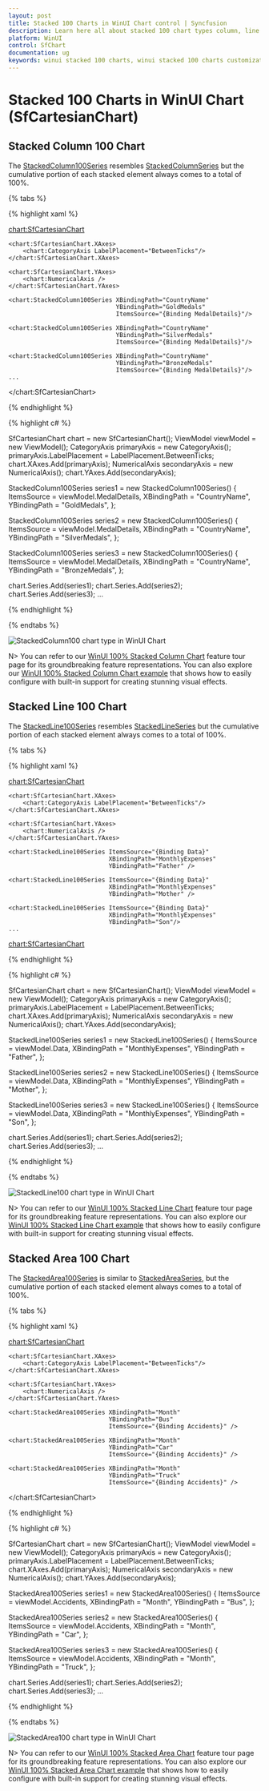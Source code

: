 ```yaml
---
layout: post
title: Stacked 100 Charts in WinUI Chart control | Syncfusion
description: Learn here all about stacked 100 chart types column, line and area in Syncfusion® WinUI Chart (SfCartesianChart) control.
platform: WinUI
control: SfChart
documentation: ug
keywords: winui stacked 100 charts, winui stacked 100 charts customization, 100% charts, cumulative chart in winui, winui sfcartesianchart, syncfusion winui cumulative chart, stackedcolum, stackedline, stackedarea.
---
```


# Stacked 100 Charts in WinUI Chart (SfCartesianChart)

## Stacked Column 100 Chart

The [StackedColumn100Series](https://help.syncfusion.com/cr/winui/Syncfusion.UI.Xaml.Charts.StackedColumn100Series.html) resembles [StackedColumnSeries](https://help.syncfusion.com/cr/winui/Syncfusion.UI.Xaml.Charts.StackedColumnSeries.html) but the cumulative portion of each stacked element always comes to a total of 100%. 

{% tabs %}

{% highlight xaml %}

<chart:SfCartesianChart>
    
    <chart:SfCartesianChart.XAxes>
        <chart:CategoryAxis LabelPlacement="BetweenTicks"/>
    </chart:SfCartesianChart.XAxes>

    <chart:SfCartesianChart.YAxes>
        <chart:NumericalAxis />
    </chart:SfCartesianChart.YAxes>  

    <chart:StackedColumn100Series XBindingPath="CountryName" 
                                  YBindingPath="GoldMedals" 
                                  ItemsSource="{Binding MedalDetails}"/>

    <chart:StackedColumn100Series XBindingPath="CountryName"
                                  YBindingPath="SilverMedals" 
                                  ItemsSource="{Binding MedalDetails}"/>

    <chart:StackedColumn100Series XBindingPath="CountryName" 
                                  YBindingPath="BronzeMedals" 
                                  ItemsSource="{Binding MedalDetails}"/>
    ...
</chart:SfCartesianChart>

{% endhighlight %}

{% highlight c# %}

SfCartesianChart chart = new SfCartesianChart();
ViewModel viewModel = new ViewModel();
CategoryAxis primaryAxis = new CategoryAxis();
primaryAxis.LabelPlacement = LabelPlacement.BetweenTicks;
chart.XAxes.Add(primaryAxis);
NumericalAxis secondaryAxis = new NumericalAxis();
chart.YAxes.Add(secondaryAxis);

StackedColumn100Series series1 = new StackedColumn100Series()
{
    ItemsSource = viewModel.MedalDetails,
    XBindingPath = "CountryName",
    YBindingPath = "GoldMedals",
};

StackedColumn100Series series2 = new StackedColumn100Series()
{
    ItemsSource = viewModel.MedalDetails,
    XBindingPath = "CountryName",
    YBindingPath = "SilverMedals",
};

StackedColumn100Series series3 = new StackedColumn100Series()
{
    ItemsSource = viewModel.MedalDetails,
    XBindingPath = "CountryName",
    YBindingPath = "BronzeMedals",
};

chart.Series.Add(series1);
chart.Series.Add(series2);
chart.Series.Add(series3);
...

{% endhighlight %}

{% endtabs %}

![StackedColumn100 chart type in WinUI Chart](Stacking100_Series_Images/WinUI_Chart_stackedcolumn100.png)

N> You can refer to our [WinUI 100% Stacked Column Chart](https://www.syncfusion.com/winui-controls/charts/winui-stacked-column-100-chart) feature tour page for its groundbreaking feature representations. You can also explore our [WinUI 100% Stacked Column Chart example](https://github.com/syncfusion/winui-demos/blob/master/chart/Views/Cartesian%20Charts/Stacked100Chart/StackingColumn100Chart.xaml) that shows how to easily configure with built-in support for creating stunning visual effects.

## Stacked Line 100 Chart

The [StackedLine100Series](https://help.syncfusion.com/cr/winui/Syncfusion.UI.Xaml.Charts.StackedLine100Series.html) resembles [StackedLineSeries](https://help.syncfusion.com/cr/winui/Syncfusion.UI.Xaml.Charts.StackedLineSeries.html) but the cumulative portion of each stacked element always comes to a total of 100%. 

{% tabs %}

{% highlight xaml %}

<chart:SfCartesianChart>
    
    <chart:SfCartesianChart.XAxes>
        <chart:CategoryAxis LabelPlacement="BetweenTicks"/>
    </chart:SfCartesianChart.XAxes>

    <chart:SfCartesianChart.YAxes>
        <chart:NumericalAxis />
    </chart:SfCartesianChart.YAxes>  

    <chart:StackedLine100Series ItemsSource="{Binding Data}" 
                                XBindingPath="MonthlyExpenses" 
                                YBindingPath="Father" />

    <chart:StackedLine100Series ItemsSource="{Binding Data}"
                                XBindingPath="MonthlyExpenses"  
                                YBindingPath="Mother" />

    <chart:StackedLine100Series ItemsSource="{Binding Data}"
                                XBindingPath="MonthlyExpenses" 
                                YBindingPath="Son"/>
    ...
<chart:SfCartesianChart>

{% endhighlight %}

{% highlight c# %}

SfCartesianChart chart = new SfCartesianChart();
ViewModel viewModel = new ViewModel();
CategoryAxis primaryAxis = new CategoryAxis();
primaryAxis.LabelPlacement = LabelPlacement.BetweenTicks;
chart.XAxes.Add(primaryAxis);
NumericalAxis secondaryAxis = new NumericalAxis();
chart.YAxes.Add(secondaryAxis);

StackedLine100Series series1 = new StackedLine100Series()
{
    ItemsSource = viewModel.Data,
    XBindingPath = "MonthlyExpenses",
    YBindingPath = "Father",
};

StackedLine100Series series2 = new StackedLine100Series()
{
    ItemsSource = viewModel.Data,
    XBindingPath = "MonthlyExpenses",
    YBindingPath = "Mother",
};

StackedLine100Series series3 = new StackedLine100Series()
{
    ItemsSource = viewModel.Data,
    XBindingPath = "MonthlyExpenses",
    YBindingPath = "Son",
};

chart.Series.Add(series1);
chart.Series.Add(series2);
chart.Series.Add(series3);
...

{% endhighlight %}

{% endtabs %}

![StackedLine100 chart type in WinUI Chart](Stacking100_Series_Images/WinUI_Chart_Stackedline100.png)

N> You can refer to our [WinUI 100% Stacked Line Chart](https://www.syncfusion.com/winui-controls/charts/winui-stacked-line-100-chart) feature tour page for its groundbreaking feature representations. You can also explore our [WinUI 100% Stacked Line Chart example](https://github.com/syncfusion/winui-demos/blob/master/chart/Views/Cartesian%20Charts/Stacked100Chart/StackingLine100Chart.xaml) that shows how to easily configure with built-in support for creating stunning visual effects.

## Stacked Area 100 Chart

The [StackedArea100Series](https://help.syncfusion.com/cr/winui/Syncfusion.UI.Xaml.Charts.StackedArea100Series.html) is similar to [StackedAreaSeries](https://help.syncfusion.com/cr/winui/Syncfusion.UI.Xaml.Charts.StackedAreaSeries.html), but the cumulative portion of each stacked element always comes to a total of 100%. 

{% tabs %}

{% highlight xaml %}

<chart:SfCartesianChart>
    
    <chart:SfCartesianChart.XAxes>
        <chart:CategoryAxis LabelPlacement="BetweenTicks"/>
    </chart:SfCartesianChart.XAxes>

    <chart:SfCartesianChart.YAxes>
        <chart:NumericalAxis />
    </chart:SfCartesianChart.YAxes>  
    
    <chart:StackedArea100Series XBindingPath="Month"         
                                YBindingPath="Bus" 
                                ItemsSource="{Binding Accidents}" />

    <chart:StackedArea100Series XBindingPath="Month" 
                                YBindingPath="Car" 
                                ItemsSource="{Binding Accidents}" />

    <chart:StackedArea100Series XBindingPath="Month" 
                                YBindingPath="Truck" 
                                ItemsSource="{Binding Accidents}" />
</chart:SfCartesianChart>

{% endhighlight %}

{% highlight c# %}

SfCartesianChart chart = new SfCartesianChart();
ViewModel viewModel = new ViewModel();
CategoryAxis primaryAxis = new CategoryAxis();
primaryAxis.LabelPlacement = LabelPlacement.BetweenTicks;
chart.XAxes.Add(primaryAxis);
NumericalAxis secondaryAxis = new NumericalAxis();
chart.YAxes.Add(secondaryAxis);

StackedArea100Series series1 = new StackedArea100Series()
{
    ItemsSource = viewModel.Accidents,
    XBindingPath = "Month",
    YBindingPath = "Bus",
};

StackedArea100Series series2 = new StackedArea100Series()
{
    ItemsSource = viewModel.Accidents,
    XBindingPath = "Month",
    YBindingPath = "Car",
};

StackedArea100Series series3 = new StackedArea100Series()
{
    ItemsSource = viewModel.Accidents,
    XBindingPath = "Month",
    YBindingPath = "Truck",
};

chart.Series.Add(series1);
chart.Series.Add(series2);
chart.Series.Add(series3);
...

{% endhighlight %}

{% endtabs %}

![StackedArea100 chart type in WinUI Chart](Stacking100_Series_Images/WinUI_Chart_Stackedarea100.png)

N> You can refer to our [WinUI 100% Stacked Area Chart](https://www.syncfusion.com/winui-controls/charts/winui-stacked-area-100-chart) feature tour page for its groundbreaking feature representations. You can also explore our [WinUI 100% Stacked Area Chart example](https://github.com/syncfusion/winui-demos/blob/master/chart/Views/Cartesian%20Charts/Stacked100Chart/StackingArea100Chart.xaml) that shows how to easily configure with built-in support for creating stunning visual effects.